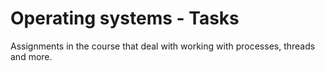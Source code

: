 # Operating systems - Tasks
Assignments in the course that deal with working with processes, threads and more.
